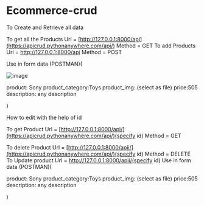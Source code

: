 # Ecommerce-crud

To Create and Retrieve all data

To get all the Products
Url = [http://127.0.0.1:8000/api](https://apicrud.pythonanywhere.com/api/)
Method = GET
To add Products
Url = http://127.0.0.1:8000/api
Method = POST


Use in form data (POSTMAN)(

![image](https://github.com/kunal-2668/Ecommerce-crud/assets/103948198/47f02831-176d-4411-84a9-97ce9434bb46)


product: Sony
product_category:Toys
product_img: (select as file)
price:505
description: any description

)


How to edit with the help of id


To get Product
Url = [http://127.0.0.1:8000/api/](https://apicrud.pythonanywhere.com/api/)(specify id)
Method = GET

To delete Product
Url = [http://127.0.0.1:8000/apii/](https://apicrud.pythonanywhere.com/api/)(specify id)
Method = DELETE
To Update product
Url = http://127.0.0.1:8000/apii/(specify id)
Use in form data (POSTMAN)(

product: Sony
product_category:Toys
product_img: (select as file)
price:505
description: any description

)




